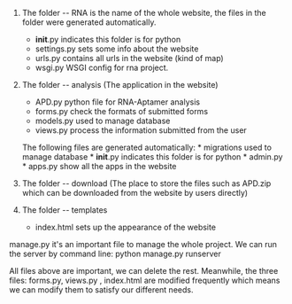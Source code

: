 1. The folder -- RNA is the name of the whole website, the files in the folder were generated automatically.
    * __init__.py       indicates this folder is for python
    * settings.py       sets some info about the website
    * urls.py           contains all urls in the website (kind of map)
    * wsgi.py           WSGI config for rna project.

2. The folder -- analysis (The application in the website)
    * APD.py            python file for RNA-Aptamer analysis
    * forms.py          check the formats of submitted forms
    * models.py         used to manage database
    * views.py          process the information submitted from the user

    The following files are generated automatically:
        * migrations       used to manage database
        * __init__.py      indicates this folder is for python
        * admin.py
        * apps.py          show all the apps in the website

3. The folder -- download (The place to store the files such as APD.zip which can be downloaded from the website by users directly)

4. The folder -- templates
    * index.html           sets up the appearance of the website


manage.py  it's an important file to manage the whole project. We can run the server by command line: python manage.py runserver

All files above are important, we can delete the rest. Meanwhile, the three files: forms.py, views.py , index.html are modified frequently
which means we can modify them to satisfy our different needs.

